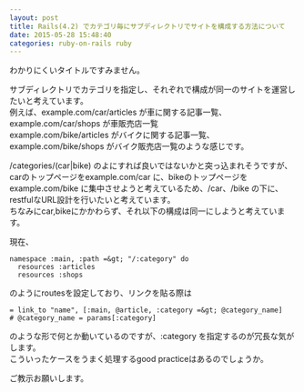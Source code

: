 ```yaml
---
layout: post
title: Rails(4.2) でカテゴリ毎にサブディレクトリでサイトを構成する方法について
date: 2015-05-28 15:48:40
categories: ruby-on-rails ruby
---
```

<p>わかりにくいタイトルですみません。</p>

<p>サブディレクトリでカテゴリを指定し、それぞれで構成が同一のサイトを運営したいと考えています。<br>
例えば、example.com/car/articles が車に関する記事一覧、example.com/car/shops が車販売店一覧<br>
example.com/bike/articles がバイクに関する記事一覧、example.com/bike/shops がバイク販売店一覧のような感じです。</p>

<p>/categories/(car|bike) のよにすれば良いではないかと突っ込まれそうですが、carのトップページをexample.com/car に、bikeのトップページをexample.com/bike に集中させようと考えているため、/car、/bike の下に、restfulなURL設計を行いたいと考えています。<br>
ちなみにcar,bikeにかかわらず、それ以下の構成は同一にしようと考えています。</p>

<p>現在、</p>

```
namespace :main, :path =&gt; "/:category" do
  resources :articles
  resources :shops
```

<p>のようにroutesを設定しており、リンクを貼る際は</p>

```
= link_to "name", [:main, @article, :category =&gt; @category_name]   # @category_name = params[:category]
```

<p>のような形で何とか動いているのですが、:category を指定するのが冗長な気がします。<br>
こういったケースをうまく処理するgood practiceはあるのでしょうか。</p>

<p>ご教示お願いします。</p>
